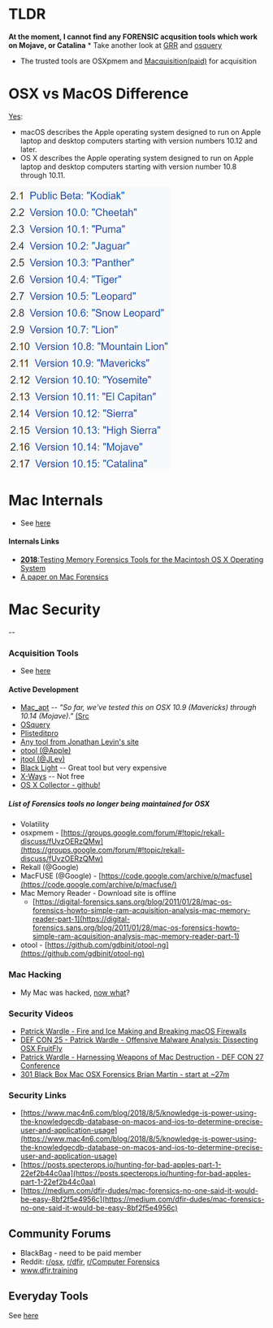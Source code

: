 # TLDR
**At the moment, I cannot find any FORENSIC acqusition tools which work on Mojave, or Catalina**
	* Take another look at [GRR](https://github.com/google/grr) and [osquery](https://github.com/osquery/osquery)
* The trusted tools are OSXpmem and [Macquisition(paid)](https://www.blackbagtech.com/products/macquisition/) for acquisition

# OSX vs MacOS Difference
[Yes](https://www.quora.com/Are-there-differences-between-macOS-and-OS-X):

* macOS describes the Apple operating system designed to run on Apple laptop and desktop computers starting with version numbers 10.12 and later.
* OS X describes the Apple operating system designed to run on Apple laptop and desktop computers starting with version number 10.8 through 10.11.

![macversions.png](macversions.png)

# Mac Internals

- See [here](MacInternals.md)

#### Internals Links

* [**2018**:Testing Memory Forensics Tools for the Macintosh
OS X Operating System](https://commons.erau.edu/cgi/viewcontent.cgi?article=1491&context=jdfsl)
* [A paper on Mac Forensics](https://commons.erau.edu/cgi/viewcontent.cgi?article=1491&context=jdfsl)


# Mac Security
--

### Acquisition Tools
- See [here](Acquisition_Tools.md)
	
#### Active Development
* [Mac_apt](https://github.com/ydkhatri/mac_apt) -- *"So far, we've tested this on OSX 10.9 (Mavericks) through 10.14 (Mojave)."* [(Src](https://github.com/ydkhatri/mac_apt/wiki)
* [OSquery](https://github.com/osquery/osquery)
* [Plisteditpro](https://www.fatcatsoftware.com/plisteditpro/) 
* [Any tool from Jonathan Levin's site](newosxbook.com/tools)
* [otool (@Apple)](https://www.unix.com/man-page/osx/1/otool/)
* [jtool (@JLev)](http://www.newosxbook.com/tools/jtool.html)
* [Black Light](https://www.blackbagtech.com/products/blacklight/) -- Great tool but very expensive
* [X-Ways](https://www.x-ways.net/) -- Not free
* [OS X Collector - github!](https://github.com/Yelp/osxcollector)

##### List of Forensics tools no longer being maintained for OSX
* Volatility
* osxpmem - [https://groups.google.com/forum/#!topic/rekall-discuss/fUvzOERzQMw](https://groups.google.com/forum/#!topic/rekall-discuss/fUvzOERzQMw)
* Rekall (@Google)  
* MacFUSE (@Google) - [https://code.google.com/archive/p/macfuse](https://code.google.com/archive/p/macfuse/)
* Mac Memory Reader - Download site is offline
	* [https://digital-forensics.sans.org/blog/2011/01/28/mac-os-forensics-howto-simple-ram-acquisition-analysis-mac-memory-reader-part-1](https://digital-forensics.sans.org/blog/2011/01/28/mac-os-forensics-howto-simple-ram-acquisition-analysis-mac-memory-reader-part-1)
* otool - [https://github.com/gdbinit/otool-ng](https://github.com/gdbinit/otool-ng)

### Mac Hacking

- My Mac was hacked, [now what](mymacwashacked.md)?

### Security Videos

- [Patrick Wardle - Fire and Ice Making and Breaking macOS Firewalls](https://www.youtube.com/watch?v=UlT5KFTMn2k)
- [DEF CON 25 - Patrick Wardle - Offensive Malware Analysis: Dissecting OSX FruitFly
](https://www.youtube.com/watch?v=q7VZtCUphgg&t=1s)
- [Patrick Wardle - Harnessing Weapons of Mac Destruction - DEF CON 27 Conference
](https://www.youtube.com/watch?v=InL3YA_6P6s)
- [301 Black Box Mac OSX Forensics Brian Martin - start at ~27m](https://www.youtube.com/watch?v=AG72W_LVidI)

### Security Links

* [https://www.mac4n6.com/blog/2018/8/5/knowledge-is-power-using-the-knowledgecdb-database-on-macos-and-ios-to-determine-precise-user-and-application-usage](https://www.mac4n6.com/blog/2018/8/5/knowledge-is-power-using-the-knowledgecdb-database-on-macos-and-ios-to-determine-precise-user-and-application-usage)
* [https://posts.specterops.io/hunting-for-bad-apples-part-1-22ef2b44c0aa](https://posts.specterops.io/hunting-for-bad-apples-part-1-22ef2b44c0aa)
* [https://medium.com/dfir-dudes/mac-forensics-no-one-said-it-would-be-easy-8bf2f5e4956c](https://medium.com/dfir-dudes/mac-forensics-no-one-said-it-would-be-easy-8bf2f5e4956c)

## Community Forums
* BlackBag - need to be paid member
* Reddit: [r/osx](https://www.reddit.com/r/osx/), [r/dfir](https://www.reddit.com/r/dfir/), [r/Computer Forensics](https://www.reddit.com/r/computerforensics/)
* www.dfir.training

## Everyday Tools
See [here](everyday_tools.md)